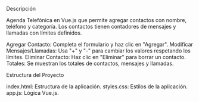 Descripción

Agenda Telefónica en Vue.js que permite agregar contactos con nombre, teléfono y categoría. Los contactos tienen contadores de mensajes y llamadas con límites definidos. 


Agregar Contacto: Completa el formulario y haz clic en "Agregar".
Modificar Mensajes/Llamadas: Usa "+" y "-" para cambiar los valores respetando los límites.
Eliminar Contacto: Haz clic en "Eliminar" para borrar un contacto.
Totales: Se muestran los totales de contactos, mensajes y llamadas.

Estructura del Proyecto

index.html: Estructura de la aplicación.
styles.css: Estilos de la aplicación.
app.js: Lógica Vue.js.
